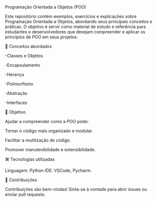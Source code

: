 Programação Orientada a Objetos (POO)

Este repositório contém exemplos, exercícios e explicações sobre Programação Orientada a Objetos, abordando seus principais conceitos e práticas.
O objetivo é servir como material de estudo e referência para estudantes e desenvolvedores que desejam compreender e aplicar os princípios de POO em seus projetos.

📌 Conceitos abordados

-Classes e Objetos

-Encapsulamento

-Herança

-Polimorfismo

-Abstração

-Interfaces

🚀 Objetivo

Ajudar a compreender como a POO pode:

Tornar o código mais organizado e modular.

Facilitar a reutilização de código.

Promover manutenibilidade e extensibilidade.

🛠️ Tecnologias utilizadas

Linguagem: Python
IDE: VSCode, Pycharm.

🤝 Contribuições

Contribuições são bem-vindas!
Sinta-se à vontade para abrir issues ou enviar pull requests.

